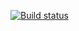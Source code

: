[![Build status](https://ci.appveyor.com/api/projects/status/3r01atfpvivm3ce0?svg=true)](https://ci.appveyor.com/project/Anna-grr/postmanecho)